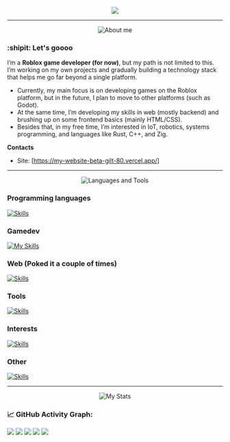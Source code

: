 <div id="header" align="center">
<img src ="https://www.demirramon.com/gen/undertale_text_box.png?text=Hi%20there%0AWelcome%20to%20my%20page&box=deltarune&character=custom&expression=https%3A%2F%2Fdemirramon-media.s3.us-east-2.amazonaws.com%2Fundertale%2Fchar%2Ftemp%2Fexpressions%2F1758650708_4105.png&size=2&t=1758650774"> 
</div>



---

<div align="center">  
<img src="https://www.demirramon.com/gen/undertale_text_box.png?text=About%20me&box=deltarune&character=custom&expression=https%3A%2F%2Fdemirramon-media.s3.us-east-2.amazonaws.com%2Fundertale%2Fchar%2Ftemp%2Fexpressions%2F1758650708_4105.png&size=2&t=1758651146" alt="About me">
</div>

### :shipit: Let's goooo

I’m a **Roblox game developer (for now)**, but my path is not limited to this.  
I’m working on my own projects and gradually building a technology stack that helps me go far beyond a single platform.  

- Currently, my main focus is on developing games on the Roblox platform, but in the future, I plan to move to other platforms (such as Godot).  
- At the same time, I’m developing my skills in web (mostly backend) and brushing up on some frontend basics (mainly HTML/CSS).  
- Besides that, in my free time, I’m interested in IoT, robotics, systems programming, and languages like Rust, C++, and Zig.  

**Contacts**
- Site: [https://my-website-beta-gilt-80.vercel.app/]
 


---

<div align="center">
<img src="https://www.demirramon.com/gen/undertale_text_box.png?text=Languages%20and%20Tools&box=deltarune&character=custom&expression=https%3A%2F%2Fdemirramon-media.s3.us-east-2.amazonaws.com%2Fundertale%2Fchar%2Ftemp%2Fexpressions%2F1758650708_4105.png&size=2&t=1758651120" alt="Languages ​​and Tools">
</div> 

### Programming languages 
[![Skills](https://skills.syvixor.com/api/icons?i=rust,cpp,zig,lua,crystal)](https://github.com/syvixor/skills-icons)

### Gamedev
[![My Skills](https://skillicons.dev/icons?i=robloxstudio,blender&theme=light)](https://skillicons.dev)

### Web (Poked it a couple of times)
[![Skills](https://skills.syvixor.com/api/icons?i=crystal,nginx,postgresql,redis,html,css3)](https://github.com/syvixor/skills-icons)

### Tools
[![Skills](https://skills.syvixor.com/api/icons?i=visualstudiocode,clion,sublime,git,gitbash,github,githubactions,codeberg,firefox,balenaetcher,penpot)](https://github.com/syvixor/skills-icons)

### Interests
[![Skills](https://skills.syvixor.com/api/icons?i=bash,powershell,linux,windows,arduino,raspberrypi)](https://github.com/syvixor/skills-icons)

### Other
[![Skills](https://skills.syvixor.com/api/icons?i=markdown,assembly,archlinux,docker,obsidian,vercel,stackoverflow,reddit,telegram,codeforces,leetcode,polars)](https://github.com/syvixor/skills-icons)

---

<div align="center">
  
<img src="https://www.demirramon.com/gen/undertale_text_box.png?text=My%20stats&box=deltarune&character=custom&expression=https%3A%2F%2Fdemirramon-media.s3.us-east-2.amazonaws.com%2Fundertale%2Fchar%2Ftemp%2Fexpressions%2F1758650708_4105.png&size=2&t=1758651074" alt="My Stats">
  
</div>


### 📈 GitHub Activity Graph:
![](http://github-profile-summary-cards.vercel.app/api/cards/profile-details?username=FixitFun&theme=nord_dark)
![](http://github-profile-summary-cards.vercel.app/api/cards/stats?username=FixitFun&theme=nord_dark)
![](http://github-profile-summary-cards.vercel.app/api/cards/productive-time?username=FixitFun&theme=nord_dark)
![](http://github-profile-summary-cards.vercel.app/api/cards/repos-per-language?username=FixitFun&theme=nord_dark)
![](http://github-profile-summary-cards.vercel.app/api/cards/most-commit-language?username=FixitFun&theme=nord_dark)
